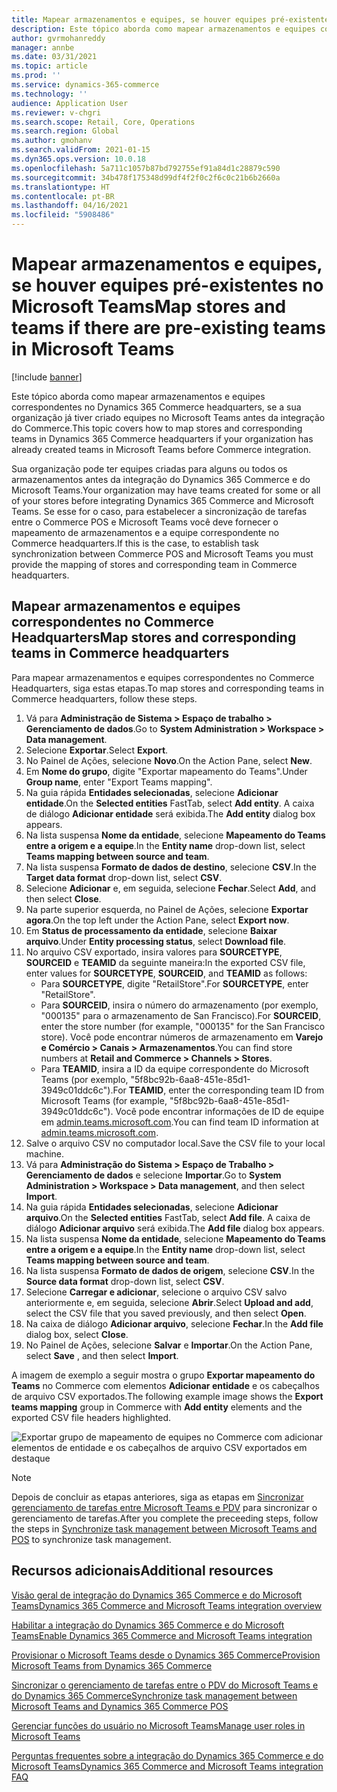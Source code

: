 ```yaml
---
title: Mapear armazenamentos e equipes, se houver equipes pré-existentes no Microsoft Teams
description: Este tópico aborda como mapear armazenamentos e equipes correspondentes no Dynamics 365 Commerce headquarters, se a sua organização já tiver criado equipes no Microsoft Teams antes da integração do Commerce.
author: gvrmohanreddy
manager: annbe
ms.date: 03/31/2021
ms.topic: article
ms.prod: ''
ms.service: dynamics-365-commerce
ms.technology: ''
audience: Application User
ms.reviewer: v-chgri
ms.search.scope: Retail, Core, Operations
ms.search.region: Global
ms.author: gmohanv
ms.search.validFrom: 2021-01-15
ms.dyn365.ops.version: 10.0.18
ms.openlocfilehash: 5a711c1057b87bd792755ef91a84d1c28879c590
ms.sourcegitcommit: 34b478f175348d99df4f2f0c2f6c0c21b6b2660a
ms.translationtype: HT
ms.contentlocale: pt-BR
ms.lasthandoff: 04/16/2021
ms.locfileid: "5908486"
---
```

# <a name="map-stores-and-teams-if-there-are-pre-existing-teams-in-microsoft-teams"></a><span data-ttu-id="d3c18-103">Mapear armazenamentos e equipes, se houver equipes pré-existentes no Microsoft Teams</span><span class="sxs-lookup"><span data-stu-id="d3c18-103">Map stores and teams if there are pre-existing teams in Microsoft Teams</span></span>

[!include [banner](includes/banner.md)]

<span data-ttu-id="d3c18-104">Este tópico aborda como mapear armazenamentos e equipes correspondentes no Dynamics 365 Commerce headquarters, se a sua organização já tiver criado equipes no Microsoft Teams antes da integração do Commerce.</span><span class="sxs-lookup"><span data-stu-id="d3c18-104">This topic covers how to map stores and corresponding teams in Dynamics 365 Commerce headquarters if your organization has already created teams in Microsoft Teams before Commerce integration.</span></span>

<span data-ttu-id="d3c18-105">Sua organização pode ter equipes criadas para alguns ou todos os armazenamentos antes da integração do Dynamics 365 Commerce e do Microsoft Teams.</span><span class="sxs-lookup"><span data-stu-id="d3c18-105">Your organization may have teams created for some or all of your stores before integrating Dynamics 365 Commerce and Microsoft Teams.</span></span> <span data-ttu-id="d3c18-106">Se esse for o caso, para estabelecer a sincronização de tarefas entre o Commerce POS e Microsoft Teams você deve fornecer o mapeamento de armazenamentos e a equipe correspondente no Commerce headquarters.</span><span class="sxs-lookup"><span data-stu-id="d3c18-106">If this is the case, to establish task synchronization between Commerce POS and Microsoft Teams you must provide the mapping of stores and corresponding team in Commerce headquarters.</span></span>

## <a name="map-stores-and-corresponding-teams-in-commerce-headquarters"></a><span data-ttu-id="d3c18-107">Mapear armazenamentos e equipes correspondentes no Commerce Headquarters</span><span class="sxs-lookup"><span data-stu-id="d3c18-107">Map stores and corresponding teams in Commerce headquarters</span></span> 

<span data-ttu-id="d3c18-108">Para mapear armazenamentos e equipes correspondentes no Commerce Headquarters, siga estas etapas.</span><span class="sxs-lookup"><span data-stu-id="d3c18-108">To map stores and corresponding teams in Commerce headquarters, follow these steps.</span></span>

1. <span data-ttu-id="d3c18-109">Vá para **Administração de Sistema \> Espaço de trabalho \> Gerenciamento de dados**.</span><span class="sxs-lookup"><span data-stu-id="d3c18-109">Go to **System Administration \> Workspace \> Data management**.</span></span>
1. <span data-ttu-id="d3c18-110">Selecione **Exportar**.</span><span class="sxs-lookup"><span data-stu-id="d3c18-110">Select **Export**.</span></span> 
1. <span data-ttu-id="d3c18-111">No Painel de Ações, selecione **Novo**.</span><span class="sxs-lookup"><span data-stu-id="d3c18-111">On the Action Pane, select **New**.</span></span>
1. <span data-ttu-id="d3c18-112">Em **Nome do grupo**, digite "Exportar mapeamento do Teams".</span><span class="sxs-lookup"><span data-stu-id="d3c18-112">Under **Group name**, enter "Export Teams mapping".</span></span>
1. <span data-ttu-id="d3c18-113">Na guia rápida **Entidades selecionadas**, selecione **Adicionar entidade**.</span><span class="sxs-lookup"><span data-stu-id="d3c18-113">On the **Selected entities** FastTab, select **Add entity**.</span></span> <span data-ttu-id="d3c18-114">A caixa de diálogo **Adicionar entidade** será exibida.</span><span class="sxs-lookup"><span data-stu-id="d3c18-114">The **Add entity** dialog box appears.</span></span>  
1. <span data-ttu-id="d3c18-115">Na lista suspensa **Nome da entidade**, selecione **Mapeamento do Teams entre a origem e a equipe**.</span><span class="sxs-lookup"><span data-stu-id="d3c18-115">In the **Entity name** drop-down list, select **Teams mapping between source and team**.</span></span>
1. <span data-ttu-id="d3c18-116">Na lista suspensa **Formato de dados de destino**, selecione **CSV**.</span><span class="sxs-lookup"><span data-stu-id="d3c18-116">In the **Target data format** drop-down list, select **CSV**.</span></span>
1. <span data-ttu-id="d3c18-117">Selecione **Adicionar** e, em seguida, selecione **Fechar**.</span><span class="sxs-lookup"><span data-stu-id="d3c18-117">Select **Add**, and then select **Close**.</span></span>
1. <span data-ttu-id="d3c18-118">Na parte superior esquerda, no Painel de Ações, selecione **Exportar agora**.</span><span class="sxs-lookup"><span data-stu-id="d3c18-118">On the top left under the Action Pane, select **Export now**.</span></span>
1. <span data-ttu-id="d3c18-119">Em **Status de processamento da entidade**, selecione **Baixar arquivo**.</span><span class="sxs-lookup"><span data-stu-id="d3c18-119">Under **Entity processing status**, select **Download file**.</span></span>
1. <span data-ttu-id="d3c18-120">No arquivo CSV exportado, insira valores para **SOURCETYPE**, **SOURCEID** e **TEAMID** da seguinte maneira:</span><span class="sxs-lookup"><span data-stu-id="d3c18-120">In the exported CSV file, enter values for **SOURCETYPE**, **SOURCEID**, and **TEAMID** as follows:</span></span>
    - <span data-ttu-id="d3c18-121">Para **SOURCETYPE**, digite "RetailStore".</span><span class="sxs-lookup"><span data-stu-id="d3c18-121">For **SOURCETYPE**, enter "RetailStore".</span></span> 
    - <span data-ttu-id="d3c18-122">Para **SOURCEID**, insira o número do armazenamento (por exemplo, "000135" para o armazenamento de San Francisco).</span><span class="sxs-lookup"><span data-stu-id="d3c18-122">For **SOURCEID**, enter the store number (for example, "000135" for the San Francisco store).</span></span> <span data-ttu-id="d3c18-123">Você pode encontrar números de armazenamento em **Varejo e Comércio \> Canais \> Armazenamentos**.</span><span class="sxs-lookup"><span data-stu-id="d3c18-123">You can find store numbers at **Retail and Commerce \> Channels \> Stores**.</span></span>
    - <span data-ttu-id="d3c18-124">Para **TEAMID**, insira a ID da equipe correspondente do Microsoft Teams (por exemplo, "5f8bc92b-6aa8-451e-85d1-3949c01ddc6c").</span><span class="sxs-lookup"><span data-stu-id="d3c18-124">For **TEAMID**, enter the corresponding team ID from Microsoft Teams (for example, "5f8bc92b-6aa8-451e-85d1-3949c01ddc6c").</span></span> <span data-ttu-id="d3c18-125">Você pode encontrar informações de ID de equipe em [admin.teams.microsoft.com](https://admin.teams.microsoft.com).</span><span class="sxs-lookup"><span data-stu-id="d3c18-125">You can find team ID information at [admin.teams.microsoft.com](https://admin.teams.microsoft.com).</span></span>
1. <span data-ttu-id="d3c18-126">Salve o arquivo CSV no computador local.</span><span class="sxs-lookup"><span data-stu-id="d3c18-126">Save the CSV file to your local machine.</span></span>
1. <span data-ttu-id="d3c18-127">Vá para **Administração do Sistema \> Espaço de Trabalho \> Gerenciamento de dados** e selecione **Importar**.</span><span class="sxs-lookup"><span data-stu-id="d3c18-127">Go to **System Administration \> Workspace \> Data management**, and then select **Import**.</span></span>
1. <span data-ttu-id="d3c18-128">Na guia rápida **Entidades selecionadas**, selecione **Adicionar arquivo**.</span><span class="sxs-lookup"><span data-stu-id="d3c18-128">On the **Selected entities** FastTab, select **Add file**.</span></span> <span data-ttu-id="d3c18-129">A caixa de diálogo **Adicionar arquivo** será exibida.</span><span class="sxs-lookup"><span data-stu-id="d3c18-129">The **Add file** dialog box appears.</span></span>
1. <span data-ttu-id="d3c18-130">Na lista suspensa **Nome da entidade**, selecione **Mapeamento do Teams entre a origem e a equipe**.</span><span class="sxs-lookup"><span data-stu-id="d3c18-130">In the **Entity name** drop-down list, select **Teams mapping between source and team**.</span></span>
1. <span data-ttu-id="d3c18-131">Na lista suspensa **Formato de dados de origem**, selecione **CSV**.</span><span class="sxs-lookup"><span data-stu-id="d3c18-131">In the **Source data format** drop-down list, select **CSV**.</span></span>
1. <span data-ttu-id="d3c18-132">Selecione **Carregar e adicionar**, selecione o arquivo CSV salvo anteriormente e, em seguida, selecione **Abrir**.</span><span class="sxs-lookup"><span data-stu-id="d3c18-132">Select **Upload and add**, select the CSV file that you saved previously, and then select **Open**.</span></span>
1. <span data-ttu-id="d3c18-133">Na caixa de diálogo **Adicionar arquivo**, selecione **Fechar**.</span><span class="sxs-lookup"><span data-stu-id="d3c18-133">In the **Add file** dialog box, select **Close**.</span></span>
1. <span data-ttu-id="d3c18-134">No Painel de Ações, selecione **Salvar** e **Importar**.</span><span class="sxs-lookup"><span data-stu-id="d3c18-134">On the Action Pane, select **Save** , and then select **Import**.</span></span>

<span data-ttu-id="d3c18-135">A imagem de exemplo a seguir mostra o grupo **Exportar mapeamento do Teams** no Commerce com elementos **Adicionar entidade** e os cabeçalhos de arquivo CSV exportados.</span><span class="sxs-lookup"><span data-stu-id="d3c18-135">The following example image shows the **Export teams mapping** group in Commerce with **Add entity** elements and the exported CSV file headers highlighted.</span></span>

![Exportar grupo de mapeamento de equipes no Commerce com adicionar elementos de entidade e os cabeçalhos de arquivo CSV exportados em destaque](media/d365-commerce-data-mgmt-export-entity.png)

> [!NOTE]
> <span data-ttu-id="d3c18-137">Depois de concluir as etapas anteriores, siga as etapas em [Sincronizar gerenciamento de tarefas entre Microsoft Teams e PDV](synchronize-tasks-teams-pos.md) para sincronizar o gerenciamento de tarefas.</span><span class="sxs-lookup"><span data-stu-id="d3c18-137">After you complete the preceeding steps, follow the steps in [Synchronize task management between Microsoft Teams and POS](synchronize-tasks-teams-pos.md) to synchronize task management.</span></span> 

## <a name="additional-resources"></a><span data-ttu-id="d3c18-138">Recursos adicionais</span><span class="sxs-lookup"><span data-stu-id="d3c18-138">Additional resources</span></span>

[<span data-ttu-id="d3c18-139">Visão geral de integração do Dynamics 365 Commerce e do Microsoft Teams</span><span class="sxs-lookup"><span data-stu-id="d3c18-139">Dynamics 365 Commerce and Microsoft Teams integration overview</span></span>](commerce-teams-integration.md)

[<span data-ttu-id="d3c18-140">Habilitar a integração do Dynamics 365 Commerce e do Microsoft Teams</span><span class="sxs-lookup"><span data-stu-id="d3c18-140">Enable Dynamics 365 Commerce and Microsoft Teams integration</span></span>](enable-teams-integration.md)

[<span data-ttu-id="d3c18-141">Provisionar o Microsoft Teams desde o Dynamics 365 Commerce</span><span class="sxs-lookup"><span data-stu-id="d3c18-141">Provision Microsoft Teams from Dynamics 365 Commerce</span></span>](provision-teams-from-commerce.md)

[<span data-ttu-id="d3c18-142">Sincronizar o gerenciamento de tarefas entre o PDV do Microsoft Teams e do Dynamics 365 Commerce</span><span class="sxs-lookup"><span data-stu-id="d3c18-142">Synchronize task management between Microsoft Teams and Dynamics 365 Commerce POS</span></span>](synchronize-tasks-teams-pos.md)

[<span data-ttu-id="d3c18-143">Gerenciar funções do usuário no Microsoft Teams</span><span class="sxs-lookup"><span data-stu-id="d3c18-143">Manage user roles in Microsoft Teams</span></span>](manage-user-roles-teams.md)

[<span data-ttu-id="d3c18-144">Perguntas frequentes sobre a integração do Dynamics 365 Commerce e do Microsoft Teams</span><span class="sxs-lookup"><span data-stu-id="d3c18-144">Dynamics 365 Commerce and Microsoft Teams integration FAQ</span></span>](teams-integration-faq.md)
